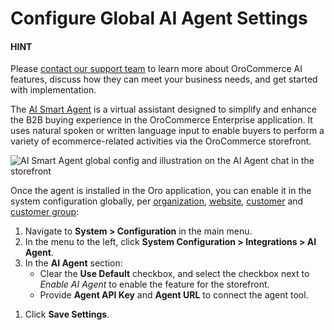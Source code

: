 <a id="admin-configuration-ai-agent-settings"></a>

# Configure Global AI Agent Settings

#### HINT
Please <a href="https://oroinc.com/contact-us/" target="_blank">contact our support team</a> to learn more about OroCommerce AI features, discuss how they can meet your business needs, and get started with implementation.

The [AI Smart Agent](../../../../../concept-guides/ai/index.md#concept-guide-ai) is a virtual assistant designed to simplify and enhance the B2B buying experience in the OroCommerce Enterprise application. It uses natural spoken or written language input to enable buyers to perform a variety of ecommerce-related activities via the OroCommerce storefront.

![AI Smart Agent global config and illustration on the AI Agent chat in the storefront](user/img/system/config_system/ai-agent-config.png)

Once the agent is installed in the Oro application, you can enable it in the system configuration globally, per [organization](../../../user-management/organizations/org-configuration/general-setup-org/integrations/organization-ai-agent.md#organization-ai-agent-settings), [website](../../../websites/web-configuration/general-sys-config/integrations/website-ai-agent.md#website-configuration-ai-agent-settings), [customer](../../../../customers/customers/customer-configuration/system-configuration/integrations/customer-ai-agent-setting.md#user-guide-customer-configuration-settings-ai-agent) and [customer group](../../../../customers/customer-groups/customer-group-configuration/system-configuration/integrations/customer-group-ai-agent.md#user-guide-customer-groups-configuration-settings-ai-agent):

1. Navigate to **System > Configuration** in the main menu.
2. In the menu to the left, click **System Configuration > Integrations > AI Agent**.
3. In the **AI Agent** section:
   * Clear the **Use Default** checkbox, and select the checkbox next to *Enable AI Agent* to enable the feature for the storefront.
   * Provide **Agent API Key** and **Agent URL** to connect the agent tool.

<!-- comment: was advised that Debug Enabled option will be removed, so not including it. -->
1. Click **Save Settings**.
